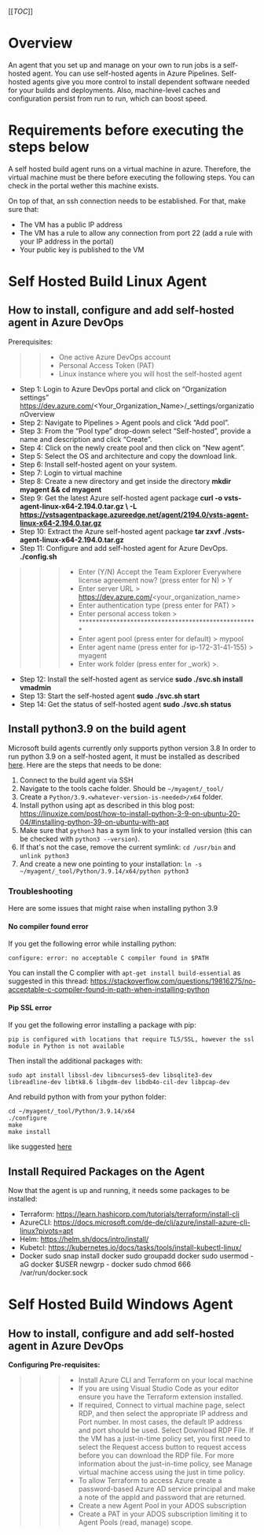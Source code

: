 [[_TOC_]]
# Overview
An agent that you set up and manage on your own to run jobs is a self-hosted agent. You can use self-hosted agents in Azure Pipelines. Self-hosted agents give you more control to install dependent software needed for your builds and deployments. Also, machine-level caches and configuration persist from run to run, which can boost speed.

# Requirements before executing the steps below
A self hosted build agent runs on a virtual machine in azure. Therefore, the virtual machine must be there before executing the following steps. You can check in the portal wether this machine exists. 

On top of that, an ssh connection needs to be established. For that, make sure that: 
- The VM has a public IP address
- The VM has a rule to allow any connection from port 22 (add a rule with your IP address in the portal)
- Your public key is published to the VM

# Self Hosted Build Linux Agent

## How to install, configure and add self-hosted agent in Azure DevOps 
Prerequisites:
>> - One active Azure DevOps account
>> - Personal Access Token (PAT)
>> - Linux instance where you will host the self-hosted agent

 - Step 1: Login to Azure DevOps portal and click on “Organization settings”
    https://dev.azure.com/<Your_Organization_Name>/_settings/organizationOverview
 - Step 2: Navigate to Pipelines > Agent pools and click “Add pool”.
- Step 3: From the “Pool type” drop-down select “Self-hosted”, provide a name and description and click “Create”.
- Step 4: Click on the newly create pool and then click on “New agent”.
- Step 5: Select the OS and architecture and copy the download link.
- Step 6: Install self-hosted agent on your system.
- Step 7: Login to virtual machine
- Step 8: Create a new directory and get inside the directory
**mkdir myagent && cd myagent**
- Step 9: Get the latest Azure self-hosted agent package
**curl -o vsts-agent-linux-x64-2.194.0.tar.gz \\ -L https://vstsagentpackage.azureedge.net/agent/2194.0/vsts-agent-linux-x64-2.194.0.tar.gz**
 - Step 10: Extract the Azure self-hosted agent package
**tar zxvf ./vsts-agent-linux-x64-2.194.0.tar.gz**
- Step 11: Configure and add self-hosted agent for Azure DevOps.
**./config.sh**
>>>- Enter (Y/N) Accept the Team Explorer Everywhere license agreement now? (press enter for N) > Y
>>>- Enter server URL > https://dev.azure.com/<your_organization_name>
>>>- Enter authentication type (press enter for PAT) >
>>>- Enter personal access token > ****************************************************
>>>- Enter agent pool (press enter for default) > mypool
>>>- Enter agent name (press enter for ip-172-31-41-155) > myagent
>>>- Enter work folder (press enter for _work) >.
- Step 12: Install the self-hosted agent as service
**sudo ./svc.sh install vmadmin**
- Step 13: Start the self-hosted agent
**sudo ./svc.sh start**
- Step 14: Get the status of self-hosted agent
**sudo ./svc.sh status**

## Install python3.9 on the build agent
Microsoft build agents currently only supports python version 3.8 In order to run python 3.9 on a self-hosted agent, it must be installed as described [here](https://learn.microsoft.com/en-gb/azure/devops/pipelines/tasks/tool/use-python-version?view=azure-devops#how-can-i-configure-a-self-hosted-agent-to-use-this-task). Here are the steps that needs to be done:

1. Connect to the build agent via SSH
2. Navigate to the tools cache folder. Should be `~/myagent/_tool/`
3. Create a `Python/3.9.<whatever-version-is-needed>/x64` folder.
4. Install python using apt as described in this blog post: https://linuxize.com/post/how-to-install-python-3-9-on-ubuntu-20-04/#installing-python-39-on-ubuntu-with-apt
5. Make sure that `python3` has a sym link to your installed version (this can be checked with `python3 --version`).
6. If that's not the case, remove the current symlink: `cd /usr/bin` and `unlink python3`
7. And create a new one pointing to your installation: `ln -s ~/myagent/_tool/Python/3.9.14/x64/python python3`


### Troubleshooting
Here are some issues that might raise when installing python 3.9
#### **No compiler found error**
If you get the following error while installing python:

```
configure: error: no acceptable C compiler found in $PATH
```

You can install the C complier with `apt-get install build-essential` as suggested in this thread: https://stackoverflow.com/questions/19816275/no-acceptable-c-compiler-found-in-path-when-installing-python

#### **Pip SSL error**
If you get the following error installing a package with pip:
```
pip is configured with locations that require TLS/SSL, however the ssl module in Python is not available
```

Then install the additional packages with:
```
sudo apt install libssl-dev libncurses5-dev libsqlite3-dev libreadline-dev libtk8.6 libgdm-dev libdb4o-cil-dev libpcap-dev

```
And rebuild python with from your python folder:
```
cd ~/myagent/_tool/Python/3.9.14/x64
./configure
make
make install
```
like suggested [here](https://stackoverflow.com/questions/45954528/pip-is-configured-with-locations-that-require-tls-ssl-however-the-ssl-module-in/49696062#49696062?newreg=889a656d38ca44bea2d418851a6f0aa1)
## Install Required Packages on the Agent
Now that the agent is up and running, it needs some packages to be installed:

- Terraform: https://learn.hashicorp.com/tutorials/terraform/install-cli
- AzureCLI: https://docs.microsoft.com/de-de/cli/azure/install-azure-cli-linux?pivots=apt
- Helm: https://helm.sh/docs/intro/install/
- Kubetcl: https://kubernetes.io/docs/tasks/tools/install-kubectl-linux/
- Docker
   sudo snap install docker
   sudo groupadd docker
   sudo usermod -aG docker $USER
   newgrp - docker
   sudo chmod 666 /var/run/docker.sock

# Self Hosted Build Windows Agent

## How to install, configure and add self-hosted agent in Azure DevOps 
**Configuring Pre-requisites:**

>>>- Install Azure CLI and Terraform on your local machine
>>>- If you are using Visual Studio Code as your editor ensure you have the Terraform extension installed.
>>>- If required, Connect to virtual machine page, select RDP, and then select the appropriate IP address and Port number. In most cases, the default IP address and port should be used. Select Download RDP File. If the VM has a just-in-time policy set, you first need to select the Request access button to request access before you can download the RDP file. For more information about the just-in-time policy, see Manage virtual machine access using the just in time policy.
>>>- To allow Terraform to access Azure create a password-based Azure AD service principal and make a note of the appId and password that are returned.
>>>- Create a new Agent Pool in your ADOS subscription
>>>- Create a PAT in your ADOS subscription limiting it to Agent Pools (read, manage) scope.
